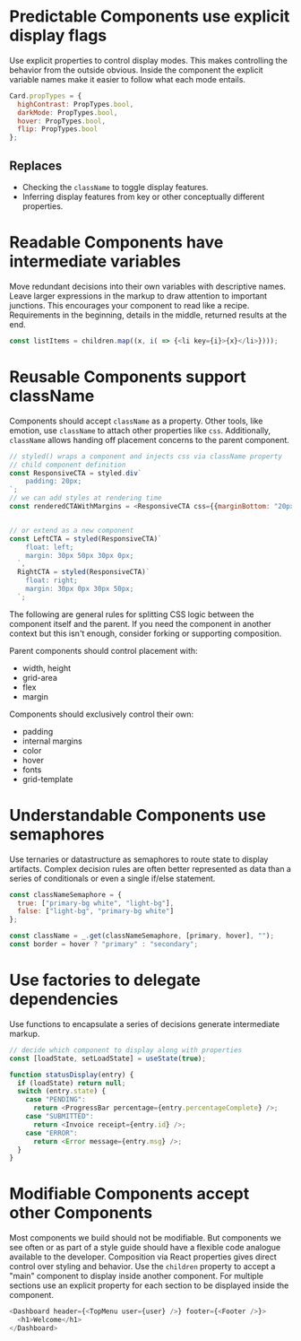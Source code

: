 # Predictable Components use explicit display flags

Use explicit properties to control display modes.
This makes controlling the behavior from the outside obvious.
Inside the component the explicit variable names make it easier to follow what
each mode entails.

```javascript
Card.propTypes = {
  highContrast: PropTypes.bool,
  darkMode: PropTypes.bool,
  hover: PropTypes.bool,
  flip: PropTypes.bool
};
```

## Replaces

- Checking the `className` to toggle display features.
- Inferring display features from key or other conceptually different properties.

# Readable Components have intermediate variables

Move redundant decisions into their own variables with descriptive names.
Leave larger expressions in the markup to draw attention to important junctions.
This encourages your component to read like a recipe.
Requirements in the beginning, details in the middle, returned results at the end.

```javascript
const listItems = children.map((x, i( => {<li key={i}>{x}</li>})));
```

# Reusable Components support className

Components should accept `className` as a property.
Other tools, like emotion, use `className` to attach other properties like `css`.
Additionally, `className` allows handing off placement concerns to the parent component.

```Javascript
// styled() wraps a component and injects css via className property
// child component definition
const ResponsiveCTA = styled.div`
    padding: 20px;
`;
// we can add styles at rendering time
const renderedCTAWithMargins = <ResponsiveCTA css={{marginBottom: "20px"}}>Click Me</ResponsiveCTA>


// or extend as a new component
const LeftCTA = styled(ResponsiveCTA)`
    float: left;
    margin: 30px 50px 30px 0px;
  `,
  RightCTA = styled(ResponsiveCTA)`
    float: right;
    margin: 30px 0px 30px 50px;
  `;
```

The following are general rules for splitting CSS logic between the component itself and the parent.
If you need the component in another context but this isn't enough, consider forking or supporting composition.

Parent components should control placement with:

- width, height
- grid-area
- flex
- margin

Components should exclusively control their own:

- padding
- internal margins
- color
- hover
- fonts
- grid-template

# Understandable Components use semaphores

Use ternaries or datastructure as semaphores to route state to display artifacts.
Complex decision rules are often better represented as data than a series of conditionals or even a single if/else statement.

```javascript
const classNameSemaphore = {
  true: ["primary-bg white", "light-bg"],
  false: ["light-bg", "primary-bg white"]
};

const className = _.get(classNameSemaphore, [primary, hover], "");
const border = hover ? "primary" : "secondary";
```

# Use factories to delegate dependencies

Use functions to encapsulate a series of decisions generate intermediate markup.

```javascript
// decide which component to display along with properties
const [loadState, setLoadState] = useState(true);

function statusDisplay(entry) {
  if (loadState) return null;
  switch (entry.state) {
    case "PENDING":
      return <ProgressBar percentage={entry.percentageComplete} />;
    case "SUBMITTED":
      return <Invoice receipt={entry.id} />;
    case "ERROR":
      return <Error message={entry.msg} />;
  }
}
```

# Modifiable Components accept other Components

Most components we build should not be modifiable.
But components we see often or as part of a style guide should have a flexible code analogue available to the developer.
Composition via React properties gives direct control over styling and behavior.
Use the `children` property to accept a "main" component to display inside another component.
For multiple sections use an explicit property for each section to be displayed inside the component.

```javascript
<Dashboard header={<TopMenu user={user} />} footer={<Footer />}>
  <h1>Welcome</h1>
</Dashboard>
```
